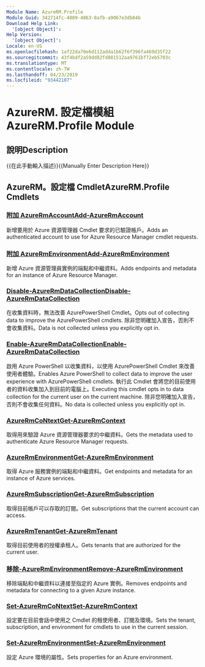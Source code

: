 ```yaml
---
Module Name: AzureRM.Profile
Module Guid: 342714fc-4009-4863-8afb-a9067e3db04b
Download Help Link:
  '[object Object]': 
Help Version:
  '[object Object]': 
Locale: en-US
ms.openlocfilehash: 1af22da70e6d112adda1b62f6f396fa469d35f22
ms.sourcegitcommit: 43f4bdf2a59dd82fd881512aa9761bf72eb5703c
ms.translationtype: MT
ms.contentlocale: zh-TW
ms.lasthandoff: 04/23/2019
ms.locfileid: "93442107"
---
```

# <span data-ttu-id="11230-101">AzureRM. 設定檔模組</span><span class="sxs-lookup"><span data-stu-id="11230-101">AzureRM.Profile Module</span></span>
## <span data-ttu-id="11230-102">說明</span><span class="sxs-lookup"><span data-stu-id="11230-102">Description</span></span>
<span data-ttu-id="11230-103">{{在此手動輸入描述}}</span><span class="sxs-lookup"><span data-stu-id="11230-103">{{Manually Enter Description Here}}</span></span>

## <span data-ttu-id="11230-104">AzureRM。設定檔 Cmdlet</span><span class="sxs-lookup"><span data-stu-id="11230-104">AzureRM.Profile Cmdlets</span></span>
### [<span data-ttu-id="11230-105">附加 AzureRmAccount</span><span class="sxs-lookup"><span data-stu-id="11230-105">Add-AzureRmAccount</span></span>](Add-AzureRmAccount.md)
<span data-ttu-id="11230-106">新增要用於 Azure 資源管理器 Cmdlet 要求的已驗證帳戶。</span><span class="sxs-lookup"><span data-stu-id="11230-106">Adds an authenticated account to use for Azure Resource Manager cmdlet requests.</span></span>

### [<span data-ttu-id="11230-107">附加 AzureRmEnvironment</span><span class="sxs-lookup"><span data-stu-id="11230-107">Add-AzureRmEnvironment</span></span>](Add-AzureRmEnvironment.md)
<span data-ttu-id="11230-108">新增 Azure 資源管理員實例的端點和中繼資料。</span><span class="sxs-lookup"><span data-stu-id="11230-108">Adds endpoints and metadata for an instance of Azure Resource Manager.</span></span>

### [<span data-ttu-id="11230-109">Disable-AzureRmDataCollection</span><span class="sxs-lookup"><span data-stu-id="11230-109">Disable-AzureRmDataCollection</span></span>](Disable-AzureRmDataCollection.md)
<span data-ttu-id="11230-110">在收集資料時，無法改善 AzurePowerShell Cmdlet。</span><span class="sxs-lookup"><span data-stu-id="11230-110">Opts out of collecting data to improve the AzurePowerShell cmdlets.</span></span> <span data-ttu-id="11230-111">除非您明確加入宣告，否則不會收集資料。</span><span class="sxs-lookup"><span data-stu-id="11230-111">Data is not collected unless you explicitly opt in.</span></span>

### [<span data-ttu-id="11230-112">Enable-AzureRmDataCollection</span><span class="sxs-lookup"><span data-stu-id="11230-112">Enable-AzureRmDataCollection</span></span>](Enable-AzureRmDataCollection.md)
<span data-ttu-id="11230-113">啟用 Azure PowerShell 以收集資料，以使用 AzurePowerShell Cmdlet 來改善使用者體驗。</span><span class="sxs-lookup"><span data-stu-id="11230-113">Enables Azure PowerShell to collect data to improve the user experience with AzurePowerShell cmdlets.</span></span>
<span data-ttu-id="11230-114">執行此 Cmdlet 會將您的目前使用者的資料收集加入到目前的電腦上。</span><span class="sxs-lookup"><span data-stu-id="11230-114">Executing this cmdlet opts in to data collection for the current user on the current machine.</span></span>
<span data-ttu-id="11230-115">除非您明確加入宣告，否則不會收集任何資料。</span><span class="sxs-lookup"><span data-stu-id="11230-115">No data is collected unless you explicitly opt in.</span></span>

### [<span data-ttu-id="11230-116">AzureRmCoNtext</span><span class="sxs-lookup"><span data-stu-id="11230-116">Get-AzureRmContext</span></span>](Get-AzureRmContext.md)
<span data-ttu-id="11230-117">取得用來驗證 Azure 資源管理器要求的中繼資料。</span><span class="sxs-lookup"><span data-stu-id="11230-117">Gets the metadata used to authenticate Azure Resource Manager requests.</span></span>

### [<span data-ttu-id="11230-118">AzureRmEnvironment</span><span class="sxs-lookup"><span data-stu-id="11230-118">Get-AzureRmEnvironment</span></span>](Get-AzureRmEnvironment.md)
<span data-ttu-id="11230-119">取得 Azure 服務實例的端點和中繼資料。</span><span class="sxs-lookup"><span data-stu-id="11230-119">Get endpoints and metadata for an instance of Azure services.</span></span>

### [<span data-ttu-id="11230-120">AzureRmSubscription</span><span class="sxs-lookup"><span data-stu-id="11230-120">Get-AzureRmSubscription</span></span>](Get-AzureRmSubscription.md)
<span data-ttu-id="11230-121">取得目前帳戶可以存取的訂閱。</span><span class="sxs-lookup"><span data-stu-id="11230-121">Get subscriptions that the current account can access.</span></span>

### [<span data-ttu-id="11230-122">AzureRmTenant</span><span class="sxs-lookup"><span data-stu-id="11230-122">Get-AzureRmTenant</span></span>](Get-AzureRmTenant.md)
<span data-ttu-id="11230-123">取得目前使用者的授權承租人。</span><span class="sxs-lookup"><span data-stu-id="11230-123">Gets tenants that are authorized for the current user.</span></span>

### [<span data-ttu-id="11230-124">移除-AzureRmEnvironment</span><span class="sxs-lookup"><span data-stu-id="11230-124">Remove-AzureRmEnvironment</span></span>](Remove-AzureRmEnvironment.md)
<span data-ttu-id="11230-125">移除端點和中繼資料以連接至指定的 Azure 實例。</span><span class="sxs-lookup"><span data-stu-id="11230-125">Removes endpoints and metadata for connecting to a given Azure instance.</span></span>

### [<span data-ttu-id="11230-126">Set-AzureRmCoNtext</span><span class="sxs-lookup"><span data-stu-id="11230-126">Set-AzureRmContext</span></span>](Set-AzureRmContext.md)
<span data-ttu-id="11230-127">設定要在目前會話中使用之 Cmdlet 的租使用者、訂閱及環境。</span><span class="sxs-lookup"><span data-stu-id="11230-127">Sets the tenant, subscription, and environment for cmdlets to use in the current session.</span></span>

### [<span data-ttu-id="11230-128">Set-AzureRmEnvironment</span><span class="sxs-lookup"><span data-stu-id="11230-128">Set-AzureRmEnvironment</span></span>](Set-AzureRmEnvironment.md)
<span data-ttu-id="11230-129">設定 Azure 環境的屬性。</span><span class="sxs-lookup"><span data-stu-id="11230-129">Sets properties for an Azure environment.</span></span>

